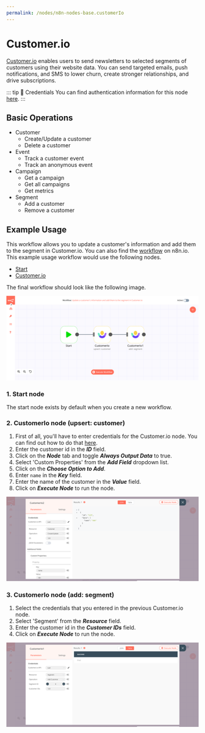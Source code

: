 ```yaml
---
permalink: /nodes/n8n-nodes-base.customerIo
---
```


# Customer.io

[Customer.io](https://customer.io/) enables users to send newsletters to selected segments of customers using their website data. You can send targeted emails, push notifications, and SMS to lower churn, create stronger relationships, and drive subscriptions.

::: tip 🔑 Credentials
You can find authentication information for this node [here](../../../credentials/CustomerIo/README.md).
:::	

## Basic Operations

- Customer
    - Create/Update a customer
    - Delete a customer
- Event
    - Track a customer event
    - Track an anonymous event
- Campaign
    - Get a campaign
    - Get all campaigns
    - Get metrics
- Segment
    - Add a customer
    - Remove a customer


## Example Usage

This workflow allows you to update a customer's information and add them to the segment in Customer.io. You can also find the [workflow](https://n8n.io/workflows/646) on n8n.io. This example usage workflow would use the following nodes.
- [Start](../../core-nodes/Start/README.md)
- [Customer.io]()

The final workflow should look like the following image.

![A workflow with the Customer.io node](./workflow.png)

### 1. Start node

The start node exists by default when you create a new workflow.

### 2. CustomerIo node (upsert: customer)

1. First of all, you'll have to enter credentials for the Customer.io node. You can find out how to do that [here](../../../credentials/CustomerIo/README.md).
2. Enter the customer id in the ***ID*** field.
4. Click on the ***Node*** tab and toggle ***Always Output Data*** to true.
5. Select 'Custom Properties' from the ***Add Field*** dropdown list.
6. Click on the ***Choose Option to Add***.
7. Enter `name` in the ***Key*** field.
8. Enter the name of the customer in the ***Value*** field.
9. Click on ***Execute Node*** to run the node.

![Using the Customer.io node to update a customer's information](./CustomerIo_node.png)

### 3. CustomerIo node (add: segment)

1. Select the credentials that you entered in the previous Customer.io node.
2. Select 'Segment' from the ***Resource*** field.
3. Enter the customer id in the ***Customer IDs*** field.
4. Click on ***Execute Node*** to run the node.

![Using the Customer.io node to add the customer to a segment](./CustomerIo1_node.png)
